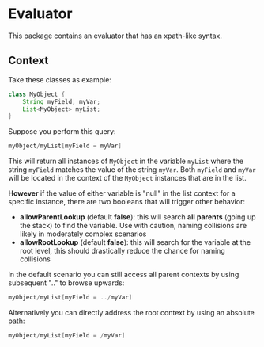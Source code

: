 # Evaluator

This package contains an evaluator that has an xpath-like syntax.

## Context

Take these classes as example:

```java
class MyObject {
	String myField, myVar;
	List<MyObject> myList;
}
```

Suppose you perform this query:

```java
myObject/myList[myField = myVar]
```

This will return all instances of `MyObject` in the variable `myList` where the string `myField` matches the value of the string `myVar`.
Both `myField` and `myVar` will be located in the context of the `MyObject` instances that are in the list.

**However** if the value of either variable is "null" in the list context for a specific instance, there are two booleans that will trigger other behavior:

- **allowParentLookup** (default **false**): this will search **all parents** (going up the stack) to find the variable. Use with caution, naming collisions are likely in moderately complex scenarios
- **allowRootLookup** (default **false**): this will search for the variable at the root level, this should drastically reduce the chance for naming collisions

In the default scenario you can still access all parent contexts by using subsequent ".." to browse upwards:

```java
myObject/myList[myField = ../myVar]
```

Alternatively you can directly address the root context by using an absolute path:

```java
myObject/myList[myField = /myVar]
```
